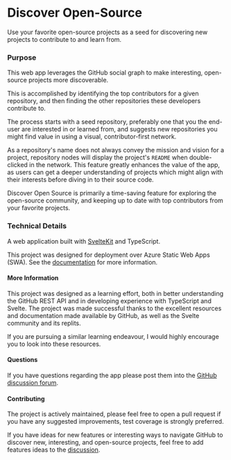 # Discover Open-Source

Use your favorite open-source projects as a seed for discovering new projects to contribute to and learn from.

### Purpose
This web app leverages the GitHub social graph to make interesting, open-source projects more discoverable.

This is accomplished by identifying the top contributors for a given repository, and then finding the other repositories these developers contribute to.

The process starts with a seed repository, preferably one that you the end-user are interested in or learned from, and suggests new repositories you might find value in using a visual, contributor-first network.

As a repository's name does not always convey the mission and vision for a project, repository nodes will display the project's `README` when double-clicked in the network.  This feature greatly enhances the value of the app, as users can get a deeper understanding of projects which might align with their interests before diving in to their source code.

Discover Open Source is primarily a time-saving feature for exploring the open-source community, and keeping up to date with top contributors from your favorite projects.

### Technical Details
A web application built with [SvelteKit](https://kit.svelte.dev/) and TypeScript.

This project was designed for deployment over Azure Static Web Apps (SWA).
See the [documentation](https://portal.azure.com) for more information.

#### More Information
This project was designed as a learning effort, both in better understanding the GitHub REST API and in developing experience with TypeScript and Svelte.  The project was made successful thanks to the excellent resources and documentation made available by GitHub, as well as the Svelte community and its replits.

If you are pursuing a similar learning endeavour, I would highly encourage you to look into these resources.

#### Questions
If you have questions regarding the app please post them into
the [GitHub discussion forum](https://github.com/cdjellen/discover-open-source/discussions).


#### Contributing
The project is actively maintained, please feel free to open a pull request if you have any suggested improvements, test coverage is strongly preferred.

If you have ideas for new features or interesting ways to navigate GitHub to discover new, interesting, and open-source projects, feel free to add features ideas to the [discussion](https://github.com/cdjellen/discover-open-source/discussions).
